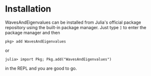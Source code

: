 # Installation

WavesAndEigenvalues can be installed from Julia's official package repository using the built-in package manager. Just type `]` to enter the package manager and then
```
pkg> add WavesAndEigenvalues
```
or
```julia-repl
julia> import Pkg; Pkg.add("WavesAndEigenvalues")
```
in the REPL and you are good to go.

